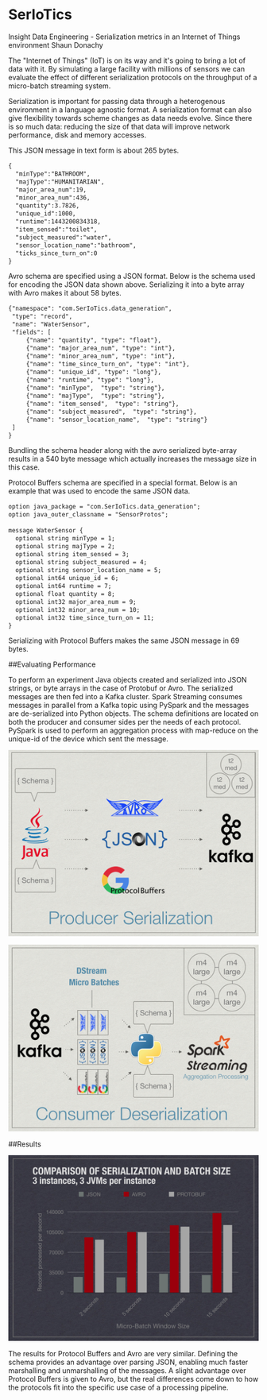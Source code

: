 # SerIoTics
Insight Data Engineering - Serialization metrics in an Internet of Things environment
Shaun Donachy

The "Internet of Things" (IoT) is on its way and it's going to bring a lot of data with it. By simulating a large facility with millions of sensors we can evaluate the effect of different serialization protocols on the throughput of a micro-batch streaming system.

Serialization is important for passing data through a heterogenous environment in a language agnostic format. A serialization format can also give flexibility towards scheme changes as data needs evolve. Since there is so much data: reducing the size of that data will improve network performance, disk and memory accesses.


This JSON message in text form is about 265 bytes.
```
{
  "minType":"BATHROOM",
  "majType":"HUMANITARIAN",
  "major_area_num":19,
  "minor_area_num":436,
  "quantity":3.7826,
  "unique_id":1000,
  "runtime":1443200834318,
  "item_sensed":"toilet",
  "subject_measured":"water",
  "sensor_location_name":"bathroom",
  "ticks_since_turn_on":0
}
```
Avro schema are specified using a JSON format. Below is the schema used for encoding the JSON data shown above. Serializing it into a byte array with Avro makes it about 58 bytes.

```
{"namespace": "com.SerIoTics.data_generation",
 "type": "record",
 "name": "WaterSensor",
 "fields": [
     {"name": "quantity", "type": "float"},
     {"name": "major_area_num", "type": "int"},
     {"name": "minor_area_num", "type": "int"},
     {"name": "time_since_turn_on", "type": "int"},
     {"name": "unique_id", "type": "long"},
     {"name": "runtime", "type": "long"},
     {"name": "minType",  "type": "string"},
     {"name": "majType",  "type": "string"},
     {"name": "item_sensed",  "type": "string"},
     {"name": "subject_measured",  "type": "string"},
     {"name": "sensor_location_name",  "type": "string"}
 ]
}
```
Bundling the schema header along with the avro serialized byte-array results in a 540 byte message which actually increases the message size in this case.

Protocol Buffers schema are specified in a special format. Below is an example that was used to encode the same JSON data.
```
option java_package = "com.SerIoTics.data_generation";
option java_outer_classname = "SensorProtos";

message WaterSensor {
  optional string minType = 1;
  optional string majType = 2;
  optional string item_sensed = 3;
  optional string subject_measured = 4;
  optional string sensor_location_name = 5;
  optional int64 unique_id = 6;
  optional int64 runtime = 7;
  optional float quantity = 8;
  optional int32 major_area_num = 9;
  optional int32 minor_area_num = 10;
  optional int32 time_since_turn_on = 11;
}
```
Serializing with Protocol Buffers makes the same JSON message in 69 bytes.

##Evaluating Performance

To perform an experiment Java objects created and serialized into JSON strings, or byte arrays in the case of Protobuf or Avro. The serialized messages are then fed into a Kafka cluster. Spark Streaming consumes messages in parallel from a Kafka topic using PySpark and the messages are de-serialized into Python objects. The schema definitions are located on both the producer and consumer sides per the needs of each protocol. PySpark is used to perform an aggregation process with map-reduce on the unique-id of the device which sent the message.

![alt text](https://github.com/donachys/SerIoTics/raw/master/data_display/app/static/images/Producer_Serialization.png  "Java Producer Serialization")


![alt text](https://github.com/donachys/SerIoTics/raw/master/data_display/app/static/images/Consumer_Deserialization.png "Python Consumer Serialization")

##Results

![alt text](https://github.com/donachys/SerIoTics/raw/master/data_display/app/static/images/SerializationVSBatchWindow.png  "Serializtaion VS Batch Window Size")

The results for Protocol Buffers and Avro are very similar. Defining the schema provides an advantage over parsing JSON, enabling much faster marshalling and unmarshalling of the messages. A slight advantage over Protocol Buffers is given to Avro, but the real differences come down to how the protocols fit into the specific use case of a processing pipeline.